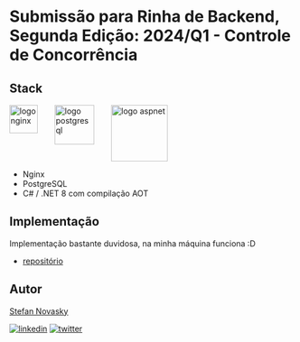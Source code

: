 # Submissão para Rinha de Backend, Segunda Edição: 2024/Q1 - Controle de Concorrência

## Stack

<div style="display:flex; vertical-align:middle; align-itens:center;">
    <img src="https://upload.wikimedia.org/wikipedia/commons/c/c5/Nginx_logo.svg" alt="logo nginx" height="50" width="auto" style="padding-right:30px;">
    <img src="https://upload.wikimedia.org/wikipedia/commons/a/ad/Logo_PostgreSQL.png" alt="logo postgresql" height="70" width="auto" style="padding-right:30px;">
    <img src="https://upload.wikimedia.org/wikipedia/commons/e/ee/.NET_Core_Logo.svg" alt="logo aspnet" height="100" width="auto" style="padding-right:30px;">
</div>

- Nginx
- PostgreSQL
- C# / .NET 8 com compilação AOT

## Implementação

Implementação bastante duvidosa, na minha máquina funciona :D
-  [repositório](https://github.com/stefannovasky/rinha-de-backendson)

## Autor

[Stefan Novasky](https://www.github.com/stefannovasky)

[![linkedin](https://img.shields.io/badge/linkedin-0A66C2?style=for-the-badge&logo=linkedin&logoColor=white)](https://www.linkedin.com/in/stefan-novasky/)
[![twitter](https://img.shields.io/badge/twitter-1DA1F2?style=for-the-badge&logo=twitter&logoColor=white)](https://twitter.com/NovaskyStefan)
